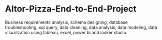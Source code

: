 # Altor-Pizza-End-to-End-Project
Business requirements analysis, schema designing, database troubleshooting, sql query, data cleaning, data analysis, data modeling, data visualization using tableau, excel, power bi and looker studio. 

